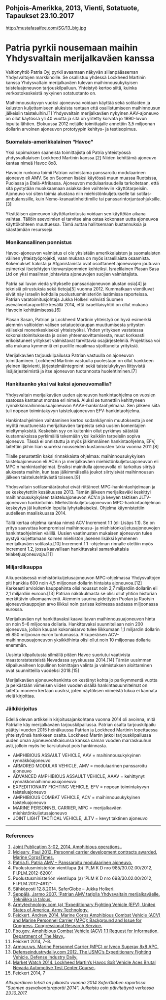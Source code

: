 Pohjois-Amerikka, 2013, Vienti, Sotatuote, Tapaukset
23.10.2017
-
http://mustafasaifee.com/SG/13_big.jpg


# Patria pyrkii nousemaan maihin Yhdysvaltain merijalkaväen kanssa

Valtionyhtiö Patria Oyj pyrkii avaamaan näkyvän sillanpääaseman Yhdysvaltojen markkinoille. Se osallistuu yhdessä Lockheed Martinin kanssa Yhdysvaltain merijalkaväen tulevan maihinnousukykyisen taisteluajoneuvon tarjouskilpailuun. Yhteistyö kertoo siitä, kuinka verkostokeskeistä nykyinen sotatuotanto on.

Maihinnousukyvyn vuoksi ajoneuvoa voidaan käyttää sekä sotilaiden ja kaluston kuljettamiseen aluksista rantaan että osallistumiseen maihinnousun jälkeisiin taisteluihin.[1] Yhdysvaltain merijalkaväen nykyinen AAV-ajoneuvo on ollut käytössä yli 40 vuotta ja sitä on yritetty korvata jo 1990-luvun lopulta lähtien. Elokuussa 2012 neljälle toimittajalle annettiin 3,5 miljoonan dollarin arvoinen ajoneuvon prototyypin kehitys- ja testisopimus.

### Suomalais-amerikkalainen “Havoc”

Yksi sopimuksen saaneista toimittajista oli Patria yhteistyössä yhdysvaltalaisen Lockheed Martinin kanssa.[2] Niiden kehittämä ajoneuvo kantaa nimeä Havoc 8x8.

Havocin runkona toimii Patrian valmistama panssaroitu modulaarinen ajoneuvo eli AMV. Se on Suomen lisäksi käytössä muun muassa Ruotsissa, Puolassa ja Etelä-Afrikassa. Ajoneuvon modulaarisuudella tarkoitetaan, että sitä pystytään muokkaamaan asiakkaiden vaihteleviin käyttötarpeisiin. Ajoneuvo voi siten toimia alustana niin miehistönkuljetukselle tai sotilas-ambulanssille, kuin Nemo-kranaatinheittimille tai panssarintorjuntaohjuksille.[3] 

Yksittäisen ajoneuvon käyttötarkoitusta voidaan sen käyttöiän aikana vaihtaa. Tällöin asevoimien ei tarvitse aina ostaa kokonaan uutta ajoneuvoa käyttökohteen muuttuessa. Tämä auttaa hallitsemaan kustannuksia ja säästämään resursseja.

### Monikansallinen ponnistus

Havoc-ajoneuvon valmistus ei ole yksistään amerikkalaisten ja suomalaisten välinen yhteistyöprojekti, vaan mukana on myös israelilaista osaamista. Kokemukset Irakista ja Afganistanista ovat osoittaneet ajoneuvojen joutuvan esimerksi itsetehtyjen tienvarsipommien kohteiksi. Israelilainen Plasan Sasa Ltd on yksi maailman johtavista ajoneuvojen suojien valmistajista. 

Patria sai luvan viedä yritykselle panssariajoneuvon alustan osia[4] ja teknisiä piirustuksia sekä tietoja[5] vuonna 2012. Kummatkaan vientiluvat eivät näy Israelin kohdalla puolustusministeriön laatimissa raporteissa. Patrian varatoimitusjohtaja Jukka Holkeri vahvisti Suomen asevalvontaraportille kesällä 2014, että israelilaisyhtiö on ollut mukana Havocin kehittämisessä.[6]

Plasan Sasan, Patrian ja Lockheed Martinin yhteistyö on hyvä esimerkki aiemmin valtioiden välisen sotatuotekaupan muuttumisesta yritysten väliseksi monenkeskiseksi yhteistyöksi. Yhden yrityksen vastatessa kokonaistoimituksesta ja osien yhteensovittamisesta, muut korkeasti erikoistuneet yritykset valmistavat tarvittavia osajärjestelmiä. Projektissa voi olla mukana kymmeniä eri puolille maailmaa sijoittuneita yrityksiä.

Merijalkaväen tarjouskilpailussa Patrian vastuulla on ajoneuvon toimittaminen. Lockheed Martinin vastuulla puolestaan on ollut hankkeen yleinen läpivienti, järjestelmäintegrointi sekä taistelukykyyn liittyvistä lisäjärjestelmistä ja itse ajoneuvon tuotannosta huolehtiminen.[7]

### Hankitaanko yksi vai kaksi ajoneuvomallia?

Yhdysvaltain merijalkaväen uuden ajoneuvon hankintaohjelma on vuosien saatossa kantanut montaa eri nimeä. Aluksi se tunnettiin kehittyneen rynnäkkömaihinnousuajoneuvon AAAV-hankintaohjelmana. Sen jälkeen siitä tuli nopean toimintakyvyn taisteluajoneuvon EFV-hankintaohjelma.

Hankintaohjelmien vaihtaminen kertoo sodankäynnin muutoksesta ja sen myötä muuttuneista merijalkaväen tarpeista sekä uusien komentajien mieltymyksistä. Keskeisin syy on kuitenkin ollut pyrkimys säästää kustannuksissa pyrkimällä tekemään yksi kaikkiin tarpeisiin sopiva ajoneuvo. Tässä ei onnistuttu ja myös jälkimmäinen hankintaohjelma, EFV, laitettiin jäihin liian suureksi nousseiden kustannusten takia vuonna 2011.[8]

Tilalle perustettiin kaksi rinnakkaista ohjelmaa: maihinnousukykyisen taisteluajoneuvon eli ACV:n ja merijalkaväen miehistönkuljetusajoneuvon eli MPC:n hankintaohjelmat. Ensiksi mainitulla ajoneuvolla oli tarkoitus siirtyä aluksesta maihin, kun taas jälkimmäisellä joukot siirtyisivät maihinnousun jälkeen taistelutehtävästä toiseen.[9]

Yhdysvaltain sotilasmäärärahat eivät riittäneet MPC-hankintaohjelmaan ja se keskeytettiin kesäkuussa 2013. Tämän jälkeen merijalkaväki keskittyi maihinnousukykyisen taisteluajoneuvon ACV:n ja kevyen taktisen JLTV-ajoneuvon hankintoihin. Miehistönkuljetusajoneuvon MPC-hankintaohjelman keskeytys jäi kuitenkin lopulta lyhytaikaiseksi. Ohjelma käynnistettiin uudelleen maaliskuussa 2014.

Tällä kertaa ohjelma kantaa nimeä ACV Increment 1.1 (eli Lisäys 1.1). Se on yritys saavuttaa kompromissi maihinnousu- ja miehistönkuljetusajoneuvojen hankintaohjelmien välillä. Uusien vaatimusten mukaisen ajoneuvon tulee pystyä kuljettamaan kolmen miehistön jäsenen lisäksi kymmenen merijalkaväen sotilasta.[10] Increment 1.1 -ohjelman rinnalle otettiin myös Increment 1.2, jossa kaavaillaan hankittavaksi samankaltaisia telaketjuajoneuvoja.[11]

### Miljardikauppa

Alkuperäisessä miehistönkuljetusajoneuvon MPC-ohjelmassa Yhdysvaltojen piti hankkia 600 noin 4,5 miljoonan dollarin hintaista ajoneuvoa.[12] Karkeasti arvioiden kauppahinta olisi noussut noin 2,7 miljardiin dollariin eli 2,1 miljardiin euroon.[13] Patrian näkökulmasta se olisi ollut yhtiön historian merkittävin ulkomaanvienti. Aiemmin suurina pidettyjen Puolan ja Ruotsin ajoneuvokauppojen arvo liikkui noin parissa kolmessa sadassa miljoonassa eurossa.

Merijalkaväen nyt hankittavaksi kaavailtavan maihinnousuajoneuvon hinta on noin 5–6 miljoonaa dollaria. Hankittavaksi suunnitellaan noin 200 ajoneuvoa, jolloin kaupan kokonaisarvo tulee liikkumaan 1,1 miljardin dollarin eli 850 miljoonan euron tuntumassa. Alkuperäisen ACV-maihinnousuajoneuvon yksikköhinta olisi ollut noin 10 miljoonaa dollaria enemmän.

Uusinta kilpailutusta silmällä pitäen Havoc suoriutui vaativista maastoratatesteistä Nevadassa syyskuussa 2014.[14] Tämän uusimman kilpailuvaiheen lopullinen toimittajan valinta ja valmistuksen aloittaminen ovat suunnitteilla vuodeksi 2018.[15]

Merijalkaväen ajoneuvohankinta on kestänyt kohta jo parikymmentä vuotta ja pelkästään viimeisen viiden vuoden sisällä hankintasuunnitelmat on laitettu moneen kertaan uusiksi, joten näytöksen viimeistä lukua ei kannata vielä kirjoittaa.

### Jälkikirjoitus

Edellä olevan artikkelin kirjoitusajankohtana vuonna 2014 oli avoinna, mitä Patrialle käy merijalkaväen tarjouskilpailussa. Patrian osalta tarjouskilpailu päättyi vuoden 2015 heinäkuussa Patrian ja Lockheed Martinin lopettaessa yhteistyönsä hankkeen osalta. Lockheed Martin jatkoi tarjouskilpailussa uuden oman ajoneuvoratkaisunsa kanssa saman vuoden marraskuuhun asti, jolloin myös he karsiutuivat pois hankinnasta.
* AMPHIBIOUS ASSAULT VEHICLE, AAV = maihinnousukykyinen rynnäkköajoneuvo
* ARMORED MODULAR VEHICLE, AMV = modulaarinen panssaroitu ajoneuvo
* ADVANCED AMPHIBIOUS ASSAULT VEHICLE, AAAV = kehittynyt rynnäkkömaihinnousuajoneuvo
* EXPEDITIONARY FIGHTING VEHICLE, EFV = nopean toimintakyvyn taisteluajoneuvo
* AMPHIBIOUS COMBAT VEHICLE, ACV = maihinnousukykyinen taisteluajoneuvo
* MARINE PERSONNEL CARRIER, MPC = merijalkaväen miehistönkuljetusajoneuvo
* JOINT LIGHT TACTICAL VEHICLE, JLTV = kevyt taktinen ajoneuvo

***

### References

1. [Joint Publication 3-02, 2014. Amphibious operations.](http://www.dtic.mil/doctrine/new_pubs/jp3_02.pdf).
2. [Mcleary, Paul 2012. Personnel carrier development contracts awarded. Marine CorpsTimes.](http://www.marinecorpstimes.com/article/20120910/NEWS/209100319/Personnel-carrier-development-contracts-awarded)
3. [Patria.fi. Patria AMV – Panssaroitu modulaarinen ajoneuvo.](http://www.patria.fi/FI/Tuotteet+ja+palvelut/Panssaroidut+pyoraajoneuvot+sitearea/Patria+AMV/index.html)
4. Puolustusministeriön vientilupa (b) ’PLM K D nro 985/30.02.00/2012, FI.PLM.2012-6200’.
5. Puolustusministeriön vientilupa (a) ’PLM K D nro 698/30.02.00/2012, FI.PLM.2012-4912’-
6. Sähköposti 12.8.2014. SaferGlobe – Jukka Holkeri.
7. [Seppälä, Jarmo 2007. ’Patrian AMV tarjolla Yhdysvaltain merijalkaväelle. Tekniikka ja talous.](http://www.tekniikkatalous.fi/metalli/article22960.ece)
8. [Armytechnology.com (a) ’Expeditionary Fighting Vehicle (EFV), United States of America. Army Technology.](http://www.army-technology.com/projects/efv/)
9. [Feickert, Andrew 2014. Marine Corps Amphibious Combat Vehicle (ACV) and Marine Personnel Carrier (MPC): Background and Issue for Congress ,Congressional Research Service.](http://fas.org/sgp/crs/weapons/R42723.pdf)
10. [Fbo.gov. Amphibious Combat Vehicle (ACV) 1.1 Request for Information. Department of The Navy.](https://www.fbo.gov/index?s=opportunity&mode=form&id=0f14218bee8b88854f81eaa2861f0ea2&tab=core&_cview=1).
11. Feickert 2014, 7–8.
12. [Armour.ws. Marine Personnel Carrier (MPC) or Iveco Superav 8x8 APC.](http://armour.ws/marine-personnel-carrier/)
13. [Defenseindustrydaily.com 2012. The USMC’s Expeditionary Fighting Vehicle. Defense Industry Daily.](http://www.defenseindustrydaily.com/the-usmcs-expeditionary-fighting-vehicle-sdd-phase-updated-02302/)
14. [Market Watch 2014. Lockheed Martin’s Havoc 8x8 Vehicle Aces Brutal Nevada Automotive Test Center Course.](http://www.marketwatch.com/story/lockheed-martins-havoc-8x8-vehicle-aces-brutal-nevada-automotive-test-center-course-2014-09-23).
15. Feickert 2014, 7

*Alkuperäinen teksti on julkaistu vuonna 2014 SaferGloben raportissa "Suomen asevalvontaraportti 2014".
Julkaistu osin päivitettynä verkossa 23.10.2017.*